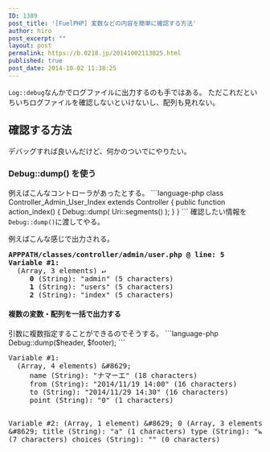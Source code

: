 ```yaml
---
ID: 1389
post_title: '[FuelPHP] 変数などの内容を簡単に確認する方法'
author: hiro
post_excerpt: ""
layout: post
permalink: https://b.0218.jp/20141002113825.html
published: true
post_date: 2014-10-02 11:38:25
---
```

<code>Log::debug</code>なんかでログファイルに出力するのも手ではある。
ただこれだといちいちログファイルを確認しないといけないし、配列も見れない。
<!--more-->
<h2>確認する方法</h2>
デバッグすれば良いんだけど、何かのついでにやりたい。

<h3>Debug::dump() を使う</h3>
例えばこんなコントローラがあったとする。
```language-php
class Controller_Admin_User_Index extends Controller {
  public function action_index() {
    Debug::dump( Uri::segments() );
  }
}
```
確認したい情報を<code>Debug::dump()</code>に渡してやる。

例えばこんな感じで出力される。
<pre><b>APPPATH/classes/controller/admin/user.php @ line: 5</b>
<b>Variable #1:</b>
  (Array, 3 elements) ↵
     <b>0</b> (String): "<span class="text-danger">admin</span>" (5 characters)
     <b>1</b> (String): "<span class="text-danger">users</span>" (5 characters)
     <b>2</b> (String): "<span class="text-danger">index</span>" (5 characters)
</pre>

<h4>複数の変数・配列を一括で出力する</h4>
引数に複数指定することができるのでそうする。
```language-php
Debug::dump($header, $footer);
```
<pre>
Variable #1:
  (Array, 4 elements) &amp;#8629;
     name (String): &quot;ナマーエ&quot; (18 characters)
     from (String): &quot;2014/11/19 14:00&quot; (16 characters)
     to (String): &quot;2014/11/29 14:30&quot; (16 characters)
     point (String): &quot;0&quot; (1 characters)


Variable #2:
  (Array, 1 element) &amp;#8629;
     0 (Array, 3 elements) &amp;#8629;
         title (String): &quot;a&quot; (1 characters)
         type (String): &quot;written&quot; (7 characters)
         choices (String): &quot;&quot; (0 characters)
</pre>